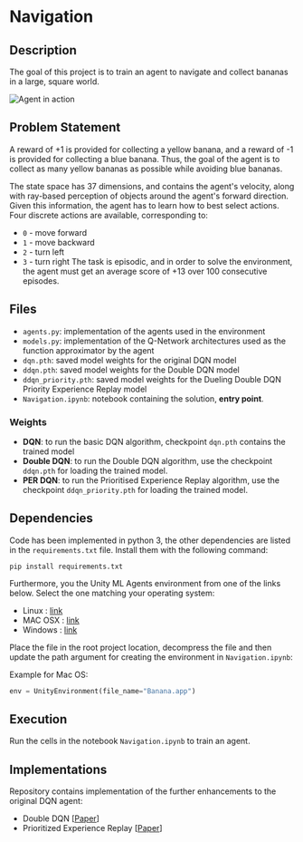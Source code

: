 [//]: # (Image References)

[image1]: https://user-images.githubusercontent.com/10624937/42135619-d90f2f28-7d12-11e8-8823-82b970a54d7e.gif "Agent in action"

# Navigation

## Description

The goal of this project is to train an agent to navigate and collect bananas in a large, square world. 


![Agent in action][image1]

## Problem Statement

A reward of +1 is provided for collecting a yellow banana, and a reward of -1 is provided 
for collecting a blue banana. Thus, the goal of the agent is to collect 
as many yellow bananas as possible while avoiding blue bananas.

The state space has 37 dimensions, and contains the agent's velocity, along
with ray-based perception of objects around the agent's forward
direction. Given this information, the agent has to learn how to best select 
actions. 
Four discrete actions are available, corresponding to: 
- `0` - move forward
- `1` - move backward
- `2` - turn left
- `3` - turn right
The task is episodic, and in order to solve the environment, the 
agent must get an average score of +13 over 100 consecutive episodes.

## Files

- `agents.py`: implementation of the agents used in the environment
- `models.py`: implementation of the Q-Network architectures used as the function approximator by the agent
- `dqn.pth`: saved model weights for the original DQN model
- `ddqn.pth`: saved model weights for the Double DQN model
- `ddqn_priority.pth`: saved model weights for the Dueling Double DQN Priority Experience Replay model
- `Navigation.ipynb`: notebook containing the solution, **entry point**.

### Weights

- **DQN**: to run the basic DQN algorithm, checkpoint `dqn.pth` contains the trained model
- **Double DQN**: to run the Double DQN algorithm, use the checkpoint `ddqn.pth` for loading the trained model.
- **PER DQN**: to run the Prioritised Experience Replay algorithm, use the checkpoint `ddqn_priority.pth` for loading the trained model.


## Dependencies
Code has been implemented in python 3,
the other dependencies are listed in the `requirements.txt` file. Install them with the following command:

```
pip install requirements.txt
```

Furthermore, you the Unity ML Agents environment from one of the links below. Select the one matching your operating system:
- Linux : [link](https://s3-us-west-1.amazonaws.com/udacity-drlnd/P1/Banana/Banana_Linux.zip)
- MAC OSX : [link](https://s3-us-west-1.amazonaws.com/udacity-drlnd/P1/Banana/Banana.app.zip)
- Windows : [link](https://s3-us-west-1.amazonaws.com/udacity-drlnd/P1/Banana/Banana_Windows_x86_64.zip)


Place the file in the root project location, decompress the file and then update the path argument for creating the environment in `Navigation.ipynb`:

Example for Mac OS:
```python
env = UnityEnvironment(file_name="Banana.app")
```

## Execution
Run the cells in the notebook `Navigation.ipynb` to train an agent.


## Implementations
Repository contains implementation of the further enhancements to the original DQN agent:

- Double DQN [[Paper](https://arxiv.org/abs/1509.06461)]
- Prioritized Experience Replay [[Paper](https://arxiv.org/abs/1511.05952)]
